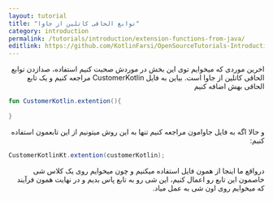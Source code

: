 ```yaml
---
layout: tutorial
title: "توابع الحاقی کاتلین از جاوا"
category: introduction
permalink: /tutorials/introduction/extension-functions-from-java/
editlink: https://github.com/KotlinFarsi/OpenSourceTutorials-Introduction/edit/master/src/extension-functions-from-java/README.md
---
```



<div dir="rtl" markdown="1">



اخرین موردی که میخوایم توی این بخش در موردش صحبت کنیم استفاده، صدازدن توابع الحاقی کاتلین از جاوا است. بیاین به فایل CustomerKotlin مراجعه کنیم و یک تابع الحاقی بهش اضافه کنیم

</div>

```kotlin
fun CustomerKotlin.extention(){
    
}
```

<div dir="rtl" markdown="1">

و حالا اگه به فایل جاوامون مراجعه کنیم تنها به این روش میتونیم از این تابعمون استفاده کنیم:

</div>

```java
CustomerKotlinKt.extention(customerKotlin);
```

<div dir="rtl" markdown="1">

درواقع ما اینجا از همون فایل استفاده میکنیم و چون میخوایم روی یک کلاس شی خاصمون این تابع رو اعمال کنیم، این شی رو به تابع پاس بدیم و در نهایت همون فرآیند که میخوایم روی اون شی به عمل میاد.

</div>
